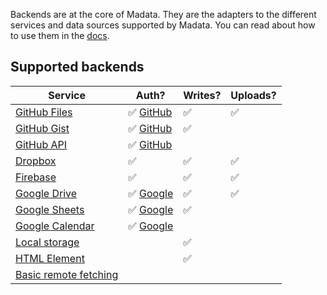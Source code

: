 Backends are at the core of Madata.
They are the adapters to the different services and data sources supported by Madata.
You can read about how to use them in the [docs](/docs/).

## Supported backends

| Service | Auth? | Writes? | Uploads? |
|---------|----|----|-----|
| [GitHub Files](/backends/github/file/) | ✅ [GitHub](/backends/github/) | ✅ | ✅ |
| [GitHub Gist](/backends/github/gist/) | ✅ [GitHub](/backends/github/) | ✅ |  |
| [GitHub API](/backends/github/api/) | ✅ [GitHub](/backends/github/) |  |  |
| [Dropbox](/backends/dropbox/) | ✅ | ✅ | ✅ |
| [Firebase](/backends/firebase/) | ✅ | ✅ | ✅ |
| [Google Drive](/backends/google/drive/) | ✅ [Google](/backends/google/) | ✅ | ✅ |
| [Google Sheets](/backends/google/sheets/) | ✅ [Google](/backends/google/) | ✅ |  |
| [Google Calendar](/backends/google/calendar/) | ✅ [Google](/backends/google/) |  |  |
| [Local storage](/backends/basic/#local) |  | ✅ |  |
| [HTML Element](/backends/basic/#element) |  | ✅ |  |
| [Basic remote fetching](/backends/basic/#remote) |  |  |  |